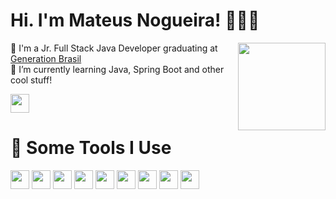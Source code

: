 # Hi. I'm Mateus Nogueira! 👋:man_technologist:

<img align="right" src="https://media.giphy.com/media/9rtpurjbqiqZXbBBet/giphy.gif" width="140" height="140"/>

🔭 I'm a Jr. Full Stack Java Developer graduating at <a href="https://brazil.generation.org/" target="_blank">Generation Brasil</a>
</br>
🌱 I’m currently learning Java, Spring Boot and other cool stuff!

<a href="https://www.linkedin.com/in/mateus-nogueira-82b43b79" target="_blank"/> <img src="https://cdn.jsdelivr.net/gh/devicons/devicon/icons/linkedin/linkedin-original.svg" width="30" height="30"/>
</a>

# :rocket: Some Tools I Use
<img src="https://cdn.jsdelivr.net/gh/devicons/devicon/icons/linux/linux-original.svg" width="30" height="30"/> <img src="https://cdn.jsdelivr.net/gh/devicons/devicon/icons/c/c-original.svg" width="30" height="30"/> <img src="https://cdn.jsdelivr.net/gh/devicons/devicon/icons/java/java-original-wordmark.svg" width="30" height="30"/>
<img src="https://cdn.jsdelivr.net/gh/devicons/devicon/icons/jupyter/jupyter-original-wordmark.svg" width="30" height="30"/> <img src="https://cdn.jsdelivr.net/gh/devicons/devicon/icons/python/python-original-wordmark.svg" width="30" height="30"/> <img src="https://cdn.jsdelivr.net/gh/devicons/devicon/icons/mysql/mysql-original-wordmark.svg" width="30" height="30"/>
<img src="https://cdn.jsdelivr.net/gh/devicons/devicon/icons/html5/html5-original-wordmark.svg" height="30" height="30"/> <img src="https://cdn.jsdelivr.net/gh/devicons/devicon/icons/spring/spring-original-wordmark.svg" width="30" height="30"/> <img src="https://cdn.jsdelivr.net/gh/devicons/devicon/icons/css3/css3-original-wordmark.svg" width="30" height="30"/>




<!--
**nogran/nogran** is a ✨ _special_ ✨ repository because its `README.md` (this file) appears on your GitHub profile.

Here are some ideas to get you started:

- 🔭 I’m currently working on ...
- 🌱 I’m currently learning ...
- 👯 I’m looking to collaborate on ...
- 🤔 I’m looking for help with ...
- 💬 Ask me about ...
- 📫 How to reach me: ...
- 😄 Pronouns: ...
- ⚡ Fun fact: ...
-->
